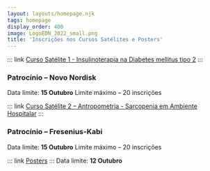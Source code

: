 ```yaml
---
layout: layouts/homepage.njk
tags: homepage
display_order: 400
image: LogoEDN_2022_small.png
title: 'Inscrições nos Cursos Satélites e Posters'
---
```

::: link
[Curso Satélite 1 - Insulinoterapia na Diabetes mellitus tipo 2](/inscricoes/curso_satelite_1/)
:::
### Patrocínio – Novo Nordisk
Data limite: **15 Outubro**
Limite máximo – 20 inscrições

::: link
[Curso Satélite 2 – Antropometria - Sarcopenia em Ambiente Hospitalar](/inscricoes/curso_satelite_2/)
:::
### Patrocínio – Fresenius-Kabi
Data limite: **15 Outubro**
Limite máximo – 20 inscrições


::: link
[Posters](/inscricoes/posters/) 
:::
Data limite: **12 Outubro**